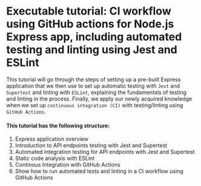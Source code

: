 # Executable tutorial: CI workflow using GitHub actions for Node.js Express app, including automated testing and linting using Jest and ESLint

This tutorial will go through the steps of setting up a pre-built Express application that we then use to set up automatic testing with `Jest` and `Supertest` and linting with `ESLint`, explaining the fundamentals of testing and linting in the process. Finally, we apply our newly acquired knowledge when we set up `continuous integration (CI)` with testing/linting using `GitHub Actions`.

#### This tutorial has the following structure:
1. Express application overview
2. Introduction to API endpoints testing with Jest and Supertest
3. Automated integration testing for API endpoints with Jest and Supertest
4. Static code analysis with ESLint
5. Continous Integration with GitHub Actions
6. Show how to run automated tests and linting in a CI workflow using GitHub Actions
